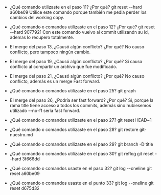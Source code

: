 
- ¿Qué comando utilizaste en el paso 11? ¿Por qué?
   git reset --hard a60be09
   Utilice este comando porque también me pedia perder los cambios del working copy.

- ¿Qué comando o comandos utilizaste en el paso 12? ¿Por qué?
   git reset --hard 9077921
   Con este comando vuelvo al commit utilizandn su id, ademas lo recupero totalmente.

- El merge del paso 13, ¿Causó algún conflicto? ¿Por qué?
  No causo conflicto, pero tampoco ningún cambio.

- El merge del paso 19, ¿Causó algún conflicto? ¿Por qué?
  Si causo conflicto al compartir un archivo que fue modificado.

- El merge del paso 21, ¿Causó algún conflicto? ¿Por qué?
  No causo conflicto, además es un merge Fast forward.

- ¿Qué comando o comandos utilizaste en el paso 25?
  git graph

- El merge del paso 26, ¿Podría ser fast forward? ¿Por qué?
  Sí, porque la rama title  tiene acceso a todos los commits, además sino  hubiesemos utilizado --no-ff sería fast forward.

- ¿Qué comando o comandos utilizaste en el paso 27?
  git reset HEAD~1

- ¿Qué comando o comandos utilizaste en el paso 28?
  git restore git-nuestro.md

- ¿Qué comando o comandos utilizaste en el paso 29?
  git branch -D title

- ¿Qué comando o comandos utilizaste en el paso 30?
  git reflog
  git reset --hard 3f666dd

- ¿Qué comando o comandos usaste en el paso 32?
  git log --oneline
  git reset a60be09

- ¿Qué comando o comandos usaste en el punto 33?
  git log --oneline
  git reset d675d32
